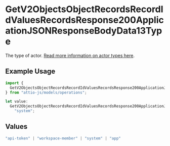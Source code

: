 # GetV2ObjectsObjectRecordsRecordIdValuesRecordsResponse200ApplicationJSONResponseBodyData13Type

The type of actor. [Read more information on actor types here](/docs/actors).

## Example Usage

```typescript
import {
  GetV2ObjectsObjectRecordsRecordIdValuesRecordsResponse200ApplicationJSONResponseBodyData13Type,
} from "attio-js/models/operations";

let value:
  GetV2ObjectsObjectRecordsRecordIdValuesRecordsResponse200ApplicationJSONResponseBodyData13Type =
    "system";
```

## Values

```typescript
"api-token" | "workspace-member" | "system" | "app"
```